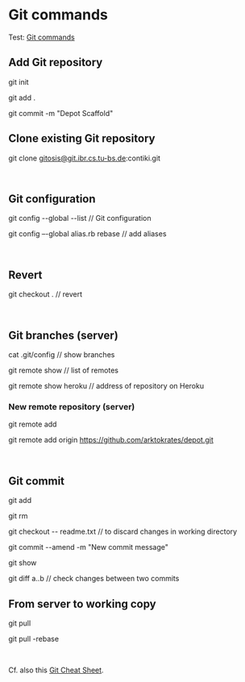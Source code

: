 
Git commands
============

Test: [Git commands](/Git_commands.md)

## Add Git repository

git init

git add .

git commit -m "Depot Scaffold"


## Clone existing Git repository

git clone gitosis@git.ibr.cs.tu-bs.de:contiki.git


&nbsp;


## Git configuration

git config --global --list		// Git configuration

git config –-global alias.rb rebase		// add aliases


&nbsp;


## Revert

git checkout .		// revert


&nbsp;



## Git branches (server)

cat .git/config		// show branches

git remote show		// list of remotes

git remote show heroku	// address of repository on Heroku


### New remote repository (server)

git remote add <name> <giturl>

git remote add origin https://github.com/arktokrates/depot.git


&nbsp;



## Git commit

git add <file>

git rm <file>

git checkout -- readme.txt		// to discard changes in working directory

git commit --amend -m "New commit message"

git show <commit>

git diff a..b	// check changes between two commits


## From server to working copy

git pull

git pull -rebase



&nbsp;



Cf. also this [Git Cheat Sheet](http://cheat.errtheblog.com/s/git).


&nbsp;




